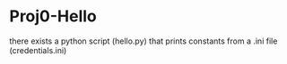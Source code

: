 # Proj0-Hello

there exists a python script (hello.py) that prints constants from a .ini file (credentials.ini)
